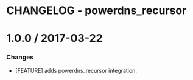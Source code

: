# CHANGELOG - powerdns_recursor

1.0.0 / 2017-03-22
==================

### Changes

* [FEATURE] adds powerdns_recursor integration.

